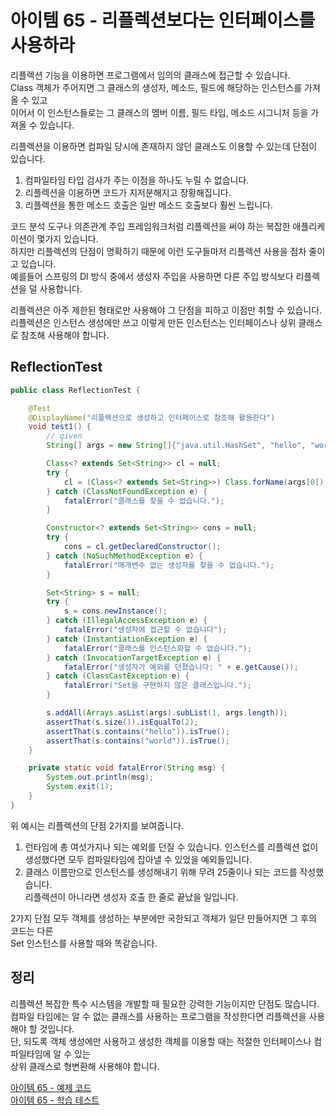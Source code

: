 # 아이템 65 - 리플렉션보다는 인터페이스를 사용하라

리플렉션 기능을 이용하면 프로그램에서 임의의 클래스에 접근할 수 있습니다.    
Class 객체가 주어지면 그 클래스의 생성자, 메소드, 필드에 해당하는 인스턴스를 가져올 수 있고    
이어서 이 인스턴스들로는 그 클래스의 멤버 이름, 필드 타입, 메소드 시그니처 등을 가져올 수 있습니다.     

리플렉션을 이용하면 컴파일 당시에 존재하지 않던 클래스도 이용할 수 있는데 단점이 있습니다.    
1. 컴파일타임 타입 검사가 주는 이점을 하나도 누릴 수 없습니다.
2. 리플렉션을 이용하면 코드가 지저분해지고 장황해집니다.
3. 리플렉션을 통한 메소드 호출은 일반 메소드 호출보다 훨씬 느립니다.

코드 분석 도구나 의존관계 주입 프레임워크처럼 리플렉션을 써야 하는 복잡한 애플리케이션이 몇가지 있습니다.     
하지만 리플렉션의 단점이 명확하기 때문에 이런 도구들마저 리플렉션 사용을 점차 줄이고 있습니다.   
예를들어 스프링의 DI 방식 중에서 생성자 주입을 사용하면 다른 주입 방식보다 리플렉션을 덜 사용합니다.      

리플렉션은 아주 제한된 형태로만 사용해야 그 단점을 피하고 이점만 취할 수 있습니다.    
리플렉션은 인스턴스 생성에만 쓰고 이렇게 만든 인스턴스는 인터페이스나 상위 클래스로 참조해 사용해야 합니다.    

## ReflectionTest

````java
public class ReflectionTest {

    @Test
    @DisplayName("리플렉션으로 생성하고 인터페이스로 참조해 활용한다")
    void test1() {
        // given
        String[] args = new String[]{"java.util.HashSet", "hello", "world"};

        Class<? extends Set<String>> cl = null;
        try {
            cl = (Class<? extends Set<String>>) Class.forName(args[0]);
        } catch (ClassNotFoundException e) {
            fatalError("클래스를 찾을 수 없습니다.");
        }

        Constructor<? extends Set<String>> cons = null;
        try {
            cons = cl.getDeclaredConstructor();
        } catch (NoSuchMethodException e) {
            fatalError("매개변수 없는 생성자를 찾을 수 없습니다.");
        }

        Set<String> s = null;
        try {
            s = cons.newInstance();
        } catch (IllegalAccessException e) {
            fatalError("생성자에 접근할 수 없습니다");
        } catch (InstantiationException e) {
            fatalError("클래스를 인스턴스화할 수 없습니다.");
        } catch (InvocationTargetException e) {
            fatalError("생성자가 예외를 던졌습니다: " + e.getCause());
        } catch (ClassCastException e) {
            fatalError("Set을 구현하지 않은 클래스입니다.");
        }

        s.addAll(Arrays.asList(args).subList(1, args.length));
        assertThat(s.size()).isEqualTo(2);
        assertThat(s.contains("hello")).isTrue();
        assertThat(s.contains("world")).isTrue();
    }

    private static void fatalError(String msg) {
        System.out.println(msg);
        System.exit(1);
    }
}
````

위 예시는 리플렉션의 단점 2가지를 보여줍니다. 
1. 런타임에 총 여섯가지나 되는 예외를 던질 수 있습니다. 인스턴스를 리플렉션 없이 생성했다면
모두 컴파일타임에 잡아낼 수 있었을 예외들입니다.    
2. 클래스 이름만으로 인스턴스를 생성해내기 위해 무려 25줄이나 되는 코드를 작성했습니다.    
리플렉션이 아니라면 생성자 호출 한 줄로 끝났을 일입니다.    

2가지 단점 모두 객체를 생성하는 부분에만 국한되고 객체가 일단 만들어지면 그 후의 코드는 다른      
Set 인스턴스를 사용할 때와 똑같습니다.    

## 정리

리플렉션 복잡한 특수 시스템을 개발할 때 필요한 강력한 기능이지만 단점도 많습니다.    
컴파일 타임에는 알 수 없는 클래스를 사용하는 프로그램을 작성한다면 리플렉션을 사용해야 할 것입니다.     
단, 되도록 객체 생성에만 사용하고 생성한 객체를 이용할 때는 적절한 인터페이스나 컴파일타임에 알 수 있는    
상위 클래스로 형변환해 사용해야 합니다.         

[아이템 65 - 예제 코드](https://github.com/320Hwany/EffectiveJava/tree/main/src/main/java/effective/chapter9/item65)                                                                                                               
[아이템 65 - 학습 테스트](https://github.com/320Hwany/EffectiveJava/tree/main/src/test/java/effective/chapter9/item65)             
